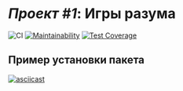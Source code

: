 # *Проект #1*: Игры разума

![CI](https://github.com/ynsem/frontend-project-lvl1/workflows/CI/badge.svg) [![Maintainability](https://api.codeclimate.com/v1/badges/388967156580af846000/maintainability)](https://codeclimate.com/github/ynsem/frontend-project-lvl1/maintainability) [![Test Coverage](https://api.codeclimate.com/v1/badges/388967156580af846000/test_coverage)](https://codeclimate.com/github/ynsem/frontend-project-lvl1/test_coverage)

## Пример установки пакета
[![asciicast](https://asciinema.org/a/qJaLdzOQrffkEKDXwMzJPiokI.svg)](https://asciinema.org/a/qJaLdzOQrffkEKDXwMzJPiokI)